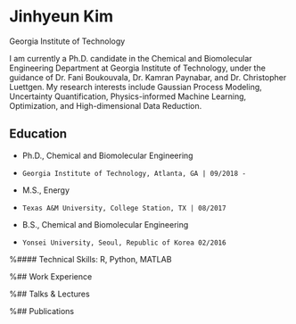 # Jinhyeun Kim
Georgia Institute of Technology

I am currently a Ph.D. candidate in the Chemical and Biomolecular Engineering Department at Georgia Institute of Technology, under the guidance of Dr. Fani Boukouvala, Dr. Kamran Paynabar, and Dr. Christopher Luettgen. My research interests include Gaussian Process Modeling, Uncertainty Quantification, Physics-informed Machine Learning, Optimization, and High-dimensional Data Reduction.

## Education
- Ph.D., Chemical and Biomolecular Engineering
-     Georgia Institute of Technology, Atlanta, GA | 09/2018 - 		       		
- M.S., Energy
-     Texas A&M University, College Station, TX | 08/2017
- B.S., Chemical and Biomolecular Engineering
-     Yonsei University, Seoul, Republic of Korea 02/2016


%#### Technical Skills: R, Python, MATLAB

%## Work Experience


%## Talks & Lectures


%## Publications
